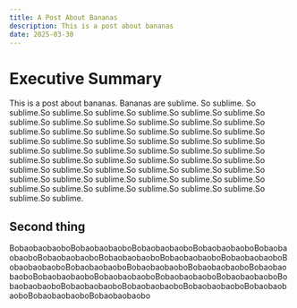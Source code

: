 ```yaml
---
title: A Post About Bananas
description: This is a post about bananas
date: 2025-03-30
---
```

# Executive Summary

This is a post about bananas. Bananas are sublime. So sublime. So sublime.So sublime.So sublime.So sublime.So sublime.So sublime.So sublime.So sublime.So sublime.So sublime.So sublime.So sublime.So sublime.So sublime.So sublime.So sublime.So sublime.So sublime.So sublime.So sublime.So sublime.So sublime.So sublime.So sublime.So sublime.So sublime.So sublime.So sublime.So sublime.So sublime.So sublime.So sublime.So sublime.So sublime.So sublime.So sublime.So sublime.So sublime.So sublime.So sublime.So sublime.So sublime.So sublime.So sublime.So sublime.So sublime.So sublime.So sublime.So sublime.So sublime.So sublime.So sublime.So sublime.So sublime.So sublime.So sublime.

## Second thing

BobaobaobaoboBobaobaobaoboBobaobaobaoboBobaobaobaoboBobaobaobaoboBobaobaobaoboBobaobaobaoboBobaobaobaoboBobaobaobaoboBobaobaobaoboBobaobaobaoboBobaobaobaoboBobaobaobaoboBobaobaobaoboBobaobaobaoboBobaobaobaoboBobaobaobaoboBobaobaobaoboBobaobaobaoboBobaobaobaoboBobaobaobaoboBobaobaobaoboBobaobaobaoboBobaobaobaoboBobaobaobaobo